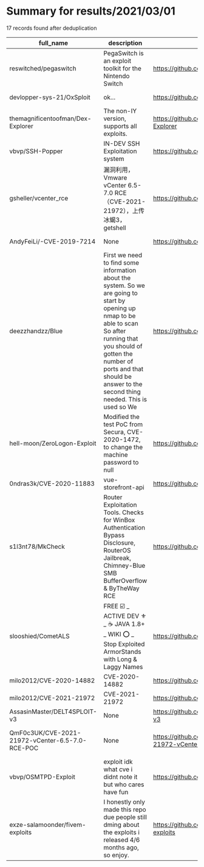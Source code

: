 
# Summary for results/2021/03/01
    
17 records found after deduplication

| full_name | description | html_url | matched_list | matched_count | pushed_at | size | stargazers_count | language | forks_count |
|-------------------------------------------------|------------------------------------------------------------------------------------------------------------------------------------------------------------------------------------------------------------------------------------------------------------------|--------------------------------------------------------------------|----------------------------------------|-----------------|---------------------------|--------|--------------------|------------|---------------|
| reswitched/pegaswitch | PegaSwitch is an exploit toolkit for the Nintendo Switch | https://github.com/reswitched/pegaswitch | ['exploit'] | 1 | 2021-03-01 20:33:03+00:00 | 1532 | 929 | JavaScript | 131 |
| devlopper-sys-21/OxSploit | ok... | https://github.com/devlopper-sys-21/OxSploit | ['sploit'] | 1 | 2021-03-01 03:22:19+00:00 | 92 | 0 | nan | 0 |
| themagnificentoofman/Dex-Explorer | The non-IY version, supports all exploits. | https://github.com/themagnificentoofman/Dex-Explorer | ['exploit'] | 1 | 2021-03-01 20:39:27+00:00 | 495 | 1 | | 0 |
| vbvp/SSH-Popper | IN-DEV SSH Exploitation system | https://github.com/vbvp/SSH-Popper | ['exploit'] | 1 | 2021-03-01 16:29:09+00:00 | 4 | 0 | Python | 0 |
| gsheller/vcenter_rce | 漏洞利用，Vmware vCenter 6.5-7.0 RCE（CVE-2021-21972），上传冰蝎3，getshell | https://github.com/gsheller/vcenter_rce | ['rce'] | 1 | 2021-03-01 14:28:30+00:00 | 29 | 1 | Python | 1 |
| AndyFeiLi/-CVE-2019-7214 | None | https://github.com/AndyFeiLi/-CVE-2019-7214 | ['cve-2'] | 1 | 2021-03-01 14:10:35+00:00 | 5 | 1 | Python | 0 |
| deezzhandzz/Blue | First we need to find some information about the system. So we are going to start by opening up nmap to be able to scan So after running that you should of gotten the number of ports and that should be answer to the second thing needed. This is used so We | https://github.com/deezzhandzz/Blue | ['exploit'] | 1 | 2021-03-01 04:30:49+00:00 | 1 | 0 | | 0 |
| hell-moon/ZeroLogon-Exploit | Modified the test PoC from Secura, CVE-2020-1472, to change the machine password to null | https://github.com/hell-moon/ZeroLogon-Exploit | ['cve poc', 'exploit'] | 2 | 2021-03-01 19:24:56+00:00 | 6 | 1 | Python | 0 |
| 0ndras3k/CVE-2020-11883 | vue-storefront-api | https://github.com/0ndras3k/CVE-2020-11883 | ['cve-2'] | 1 | 2021-03-01 10:42:53+00:00 | 35 | 0 | TypeScript | 0 |
| s1l3nt78/MkCheck | Router Exploitation Tools. Checks for WinBox Authentication Bypass Disclosure, RouterOS Jailbreak, Chimney-Blue SMB BufferOverflow & ByTheWay RCE | https://github.com/s1l3nt78/MkCheck | ['exploit', 'rce'] | 2 | 2021-03-01 10:43:18+00:00 | 5601 | 120 | C++ | 29 |
| slooshied/CometALS | FREE ☑️ _ ACTIVE DEV ⚜️ _ ☕ JAVA 1.8+ _ WIKI ⭕ _ Stop Exploited ArmorStands with Long & Laggy Names | https://github.com/slooshied/CometALS | ['exploit'] | 1 | 2021-03-01 04:23:01+00:00 | 50 | 0 | Java | 1 |
| milo2012/CVE-2020-14882 | CVE-2020-14882 | https://github.com/milo2012/CVE-2020-14882 | ['cve-2'] | 1 | 2021-03-01 16:34:10+00:00 | 6 | 3 | Python | 6 |
| milo2012/CVE-2021-21972 | CVE-2021-21972 | https://github.com/milo2012/CVE-2021-21972 | ['cve-2'] | 1 | 2021-03-01 03:38:00+00:00 | 4 | 26 | Python | 8 |
| AssasinMaster/DELT4SPLOIT-v3 | None | https://github.com/AssasinMaster/DELT4SPLOIT-v3 | ['sploit'] | 1 | 2021-03-01 18:50:20+00:00 | 11 | 0 | nan | 0 |
| QmF0c3UK/CVE-2021-21972-vCenter-6.5-7.0-RCE-POC | None | https://github.com/QmF0c3UK/CVE-2021-21972-vCenter-6.5-7.0-RCE-POC | ['cve poc', 'cve-2', 'rce', 'rce poc'] | 4 | 2021-03-01 02:10:44+00:00 | 591 | 103 | Python | 59 |
| vbvp/OSMTPD-Exploit | exploit idk what cve i didnt note it but who cares have fun | https://github.com/vbvp/OSMTPD-Exploit | ['exploit'] | 1 | 2021-03-01 16:30:58+00:00 | 1 | 0 | Python | 0 |
| exze-salamoonder/fivem-exploits | I honestly only made this repo due people still dming about the exploits i released 4/6 months ago, so enjoy. | https://github.com/exze-salamoonder/fivem-exploits | ['exploit'] | 1 | 2021-03-01 22:20:54+00:00 | 21 | 2 | Lua | 2 |
